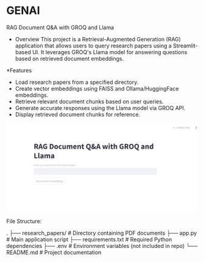 # GENAI
RAG Document Q&A with GROQ and Llama
- Overview
This project is a Retrieval-Augmented Generation (RAG) application that allows users to query research papers using a Streamlit-based UI. It leverages GROQ's Llama model for answering questions based on retrieved document embeddings.

*Features
- Load research papers from a specified directory.
- Create vector embeddings using FAISS and Ollama/HuggingFace embeddings.
- Retrieve relevant document chunks based on user queries.
- Generate accurate responses using the Llama model via GROQ API.
- Display retrieved document chunks for reference.

![image alt](https://github.com/Kabhishek021/GENAI/blob/e6d19cfa87cd3e0a312a9e34ca6773fe2a0d30d8/RAGchatbot/image11.png)

File Structure:

.
├── research_papers/           # Directory containing PDF documents
├── app.py                     # Main application script
├── requirements.txt           # Required Python dependencies
├── .env                       # Environment variables (not included in repo)
└── README.md                  # Project documentation
